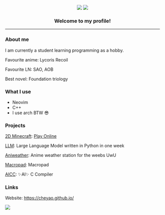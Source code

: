 <p align="center">
  <img src="https://img.shields.io/stackexchange/stackoverflow/r/18260623?color=orange&label=reputation&logo=stackoverflow&style=for-the-badge&cacheSeconds=1600">
  <img src="https://komarev.com/ghpvc/?username=cheyao&color=blueviolet&style=for-the-badge">
</p>

<h3 align="center">Welcome to my profile!</h1>
<hr>

### About me

I am currently a student learning programming as a hobby.

Favourite anime: Lycoris Recoil

Favourite LN: SAO, AOB

Best novel: Foundation triology

### What I use

- Neovim
- C++
- I use arch BTW :sunglasses:

### Projects

[2D Minecraft](https://github.com/cheyao/2d-minecraft): [Play Online](https://opengl.pages.dev/)

[LLM](https://github.com/cheyao/llm): Large Language Model written in Python in one week

[Aniweather](https://github.com/cheyao/aniweather): Anime weather station for the weebs UwU

[Macropad](https://github.com/cheyao/macropad): Macropad

[AICC](https://github.com/cheyao/aicc): :sparkles:AI:sparkles: C Compiler

### Links

Website: https://cheyao.github.io/

![](https://hit.yhype.me/github/profile?user_id=94928179)
